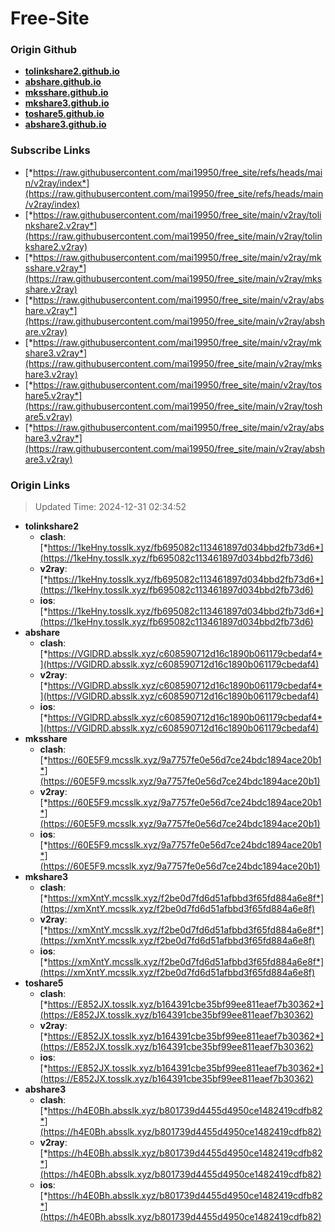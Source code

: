# Free-Site

### Origin Github

- [**tolinkshare2.github.io**](https://github.com/tolinkshare2/tolinkshare2.github.io)
- [**abshare.github.io**](https://github.com/abshare/abshare.github.io)
- [**mksshare.github.io**](https://github.com/mksshare/mksshare.github.io)
- [**mkshare3.github.io**](https://github.com/mkshare3/mkshare3.github.io)
- [**toshare5.github.io**](https://github.com/toshare5/toshare5.github.io)
- [**abshare3.github.io**](https://github.com/abshare3/abshare3.github.io)

### Subscribe Links

- [*https://raw.githubusercontent.com/mai19950/free_site/refs/heads/main/v2ray/index*](https://raw.githubusercontent.com/mai19950/free_site/refs/heads/main/v2ray/index)
- [*https://raw.githubusercontent.com/mai19950/free_site/main/v2ray/tolinkshare2.v2ray*](https://raw.githubusercontent.com/mai19950/free_site/main/v2ray/tolinkshare2.v2ray)
- [*https://raw.githubusercontent.com/mai19950/free_site/main/v2ray/mksshare.v2ray*](https://raw.githubusercontent.com/mai19950/free_site/main/v2ray/mksshare.v2ray)
- [*https://raw.githubusercontent.com/mai19950/free_site/main/v2ray/abshare.v2ray*](https://raw.githubusercontent.com/mai19950/free_site/main/v2ray/abshare.v2ray)
- [*https://raw.githubusercontent.com/mai19950/free_site/main/v2ray/mkshare3.v2ray*](https://raw.githubusercontent.com/mai19950/free_site/main/v2ray/mkshare3.v2ray)
- [*https://raw.githubusercontent.com/mai19950/free_site/main/v2ray/toshare5.v2ray*](https://raw.githubusercontent.com/mai19950/free_site/main/v2ray/toshare5.v2ray)
- [*https://raw.githubusercontent.com/mai19950/free_site/main/v2ray/abshare3.v2ray*](https://raw.githubusercontent.com/mai19950/free_site/main/v2ray/abshare3.v2ray)

### Origin Links

> Updated Time: 2024-12-31 02:34:52

- **tolinkshare2**
  - **clash**: [*https://1keHny.tosslk.xyz/fb695082c113461897d034bbd2fb73d6*](https://1keHny.tosslk.xyz/fb695082c113461897d034bbd2fb73d6)
  - **v2ray**: [*https://1keHny.tosslk.xyz/fb695082c113461897d034bbd2fb73d6*](https://1keHny.tosslk.xyz/fb695082c113461897d034bbd2fb73d6)
  - **ios**: [*https://1keHny.tosslk.xyz/fb695082c113461897d034bbd2fb73d6*](https://1keHny.tosslk.xyz/fb695082c113461897d034bbd2fb73d6)
- **abshare**
  - **clash**: [*https://VGlDRD.absslk.xyz/c608590712d16c1890b061179cbedaf4*](https://VGlDRD.absslk.xyz/c608590712d16c1890b061179cbedaf4)
  - **v2ray**: [*https://VGlDRD.absslk.xyz/c608590712d16c1890b061179cbedaf4*](https://VGlDRD.absslk.xyz/c608590712d16c1890b061179cbedaf4)
  - **ios**: [*https://VGlDRD.absslk.xyz/c608590712d16c1890b061179cbedaf4*](https://VGlDRD.absslk.xyz/c608590712d16c1890b061179cbedaf4)
- **mksshare**
  - **clash**: [*https://60E5F9.mcsslk.xyz/9a7757fe0e56d7ce24bdc1894ace20b1*](https://60E5F9.mcsslk.xyz/9a7757fe0e56d7ce24bdc1894ace20b1)
  - **v2ray**: [*https://60E5F9.mcsslk.xyz/9a7757fe0e56d7ce24bdc1894ace20b1*](https://60E5F9.mcsslk.xyz/9a7757fe0e56d7ce24bdc1894ace20b1)
  - **ios**: [*https://60E5F9.mcsslk.xyz/9a7757fe0e56d7ce24bdc1894ace20b1*](https://60E5F9.mcsslk.xyz/9a7757fe0e56d7ce24bdc1894ace20b1)
- **mkshare3**
  - **clash**: [*https://xmXntY.mcsslk.xyz/f2be0d7fd6d51afbbd3f65fd884a6e8f*](https://xmXntY.mcsslk.xyz/f2be0d7fd6d51afbbd3f65fd884a6e8f)
  - **v2ray**: [*https://xmXntY.mcsslk.xyz/f2be0d7fd6d51afbbd3f65fd884a6e8f*](https://xmXntY.mcsslk.xyz/f2be0d7fd6d51afbbd3f65fd884a6e8f)
  - **ios**: [*https://xmXntY.mcsslk.xyz/f2be0d7fd6d51afbbd3f65fd884a6e8f*](https://xmXntY.mcsslk.xyz/f2be0d7fd6d51afbbd3f65fd884a6e8f)
- **toshare5**
  - **clash**: [*https://E852JX.tosslk.xyz/b164391cbe35bf99ee811eaef7b30362*](https://E852JX.tosslk.xyz/b164391cbe35bf99ee811eaef7b30362)
  - **v2ray**: [*https://E852JX.tosslk.xyz/b164391cbe35bf99ee811eaef7b30362*](https://E852JX.tosslk.xyz/b164391cbe35bf99ee811eaef7b30362)
  - **ios**: [*https://E852JX.tosslk.xyz/b164391cbe35bf99ee811eaef7b30362*](https://E852JX.tosslk.xyz/b164391cbe35bf99ee811eaef7b30362)
- **abshare3**
  - **clash**: [*https://h4E0Bh.absslk.xyz/b801739d4455d4950ce1482419cdfb82*](https://h4E0Bh.absslk.xyz/b801739d4455d4950ce1482419cdfb82)
  - **v2ray**: [*https://h4E0Bh.absslk.xyz/b801739d4455d4950ce1482419cdfb82*](https://h4E0Bh.absslk.xyz/b801739d4455d4950ce1482419cdfb82)
  - **ios**: [*https://h4E0Bh.absslk.xyz/b801739d4455d4950ce1482419cdfb82*](https://h4E0Bh.absslk.xyz/b801739d4455d4950ce1482419cdfb82)

